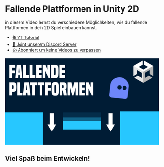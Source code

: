 # Fallende Plattformen in Unity 2D

in diesem Video lernst du verschiedene Möglichkeiten, wie du fallende Plattformen in dein 2D Spiel einbauen kannst. 

- [🎬 YT Tutorial]()
- [💬 Joint unserem Discord Server](https://discord.gg/kusy4JQ4)
- [👍 Abonniert um keine Videos zu verpassen](https://www.youtube.com/@prezipgames)

![](Images/FallendePlattformen.png)

## Viel Spaß beim Entwickeln!

